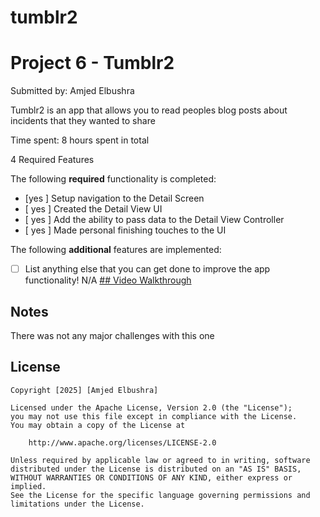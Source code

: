# tumblr2
# Project 6 - Tumblr2

Submitted by: Amjed Elbushra

Tumblr2 is an app that allows you to read peoples blog posts about incidents that they wanted to share 

Time spent: 8 hours spent in total

4 Required Features

The following **required** functionality is completed:

- [yes  ] Setup navigation to the Detail Screen
- [ yes ] Created the Detail View UI
- [ yes  ] Add the ability to pass data to the Detail View Controller
- [ yes ] Made personal finishing touches to the UI


The following **additional** features are implemented:

- [ ] List anything else that you can get done to improve the app functionality!
N/A
[## Video Walkthrough](https://www.loom.com/share/49569a5cc2444d49b0f091c08678792d?sid=0820690a-e060-469b-b936-8063115733aa)

## Notes

There was not any major challenges with this one 
## License

    Copyright [2025] [Amjed Elbushra]

    Licensed under the Apache License, Version 2.0 (the "License");
    you may not use this file except in compliance with the License.
    You may obtain a copy of the License at

        http://www.apache.org/licenses/LICENSE-2.0

    Unless required by applicable law or agreed to in writing, software
    distributed under the License is distributed on an "AS IS" BASIS,
    WITHOUT WARRANTIES OR CONDITIONS OF ANY KIND, either express or implied.
    See the License for the specific language governing permissions and
    limitations under the License.
